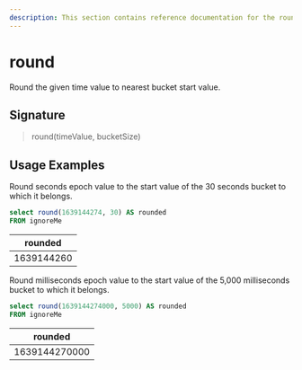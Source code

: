 ```yaml
---
description: This section contains reference documentation for the round function.
---
```


# round

Round the given time value to nearest bucket start value.

## Signature

> round(timeValue, bucketSize)

## Usage Examples

Round seconds epoch value to the start value of the 30 seconds bucket to which it belongs.

```sql
select round(1639144274, 30) AS rounded
FROM ignoreMe
```

| rounded   |
| ------------- |
| 1639144260 |


Round milliseconds epoch value to the start value of the 5,000 milliseconds bucket to which it belongs.

```sql
select round(1639144274000, 5000) AS rounded
FROM ignoreMe
```

| rounded   |
| ------------- |
| 1639144270000 |

